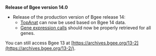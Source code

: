 **Release of Bgee version 14.0**

* Release of the production version of Bgee release 14:
    * [TopAnat](https://archives.bgee.org/14-0/?page=top_anat#/) can now be used based on Bgee 14 data.
    * [Gene expression calls](https://archives.bgee.org/14-0/?page=gene) should now be properly retrieved for all genes.

You can still access Bgee 13 at [https://archives.bgee.org/13-2](https://archives.bgee.org/13-2/).
